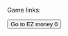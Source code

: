 Game links:
<html>
  <head>
  </head>
  <body>
    <button onclick="window.open("https://clockmantellstime.github.io/EZ-money-0")">Go to EZ money 0</button>
  </body>
</html>

